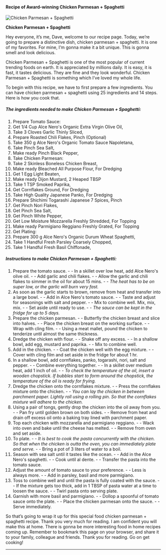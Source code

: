             

#### Recipe of Award-winning Chicken Parmesan + Spaghetti

![Chicken Parmesan + Spaghetti](https://img-global.cpcdn.com/recipes/c80b4976b6514317/751x532cq70/chicken-parmesan-spaghetti-recipe-main-photo.jpg)

**Chicken Parmesan + Spaghetti**

Hey everyone, it’s me, Dave, welcome to our recipe page. Today, we’re going to prepare a distinctive dish, chicken parmesan + spaghetti. It is one of my favorites. For mine, I’m gonna make it a bit unique. This is gonna smell and look delicious.

Chicken Parmesan + Spaghetti is one of the most popular of current trending foods on earth. It is appreciated by millions daily. It is easy, it is fast, it tastes delicious. They are fine and they look wonderful. Chicken Parmesan + Spaghetti is something which I’ve loved my whole life.

To begin with this recipe, we have to first prepare a few ingredients. You can have chicken parmesan + spaghetti using 25 ingredients and 14 steps. Here is how you cook that.

##### The ingredients needed to make Chicken Parmesan + Spaghetti:

1.  Prepare Tomato Sauce:
2.  Get 1/4 Cup Alce Nero's Organic Extra Virgin Olive Oil,
3.  Take 3 Cloves Garlic Thinly Sliced,
4.  Prepare Roasted Chili Flakes, Pinch (Optional)
5.  Take 350 g Alce Nero's Organic Tomato Sauce Napoletana,
6.  Take Pinch Sea Salt,
7.  Make ready Pinch Black Pepper,
8.  Take Chicken Parmesan:
9.  Take 2 Skinless Boneless Chicken Breast,
10.  Make ready Bleached All Purpose Flour, For Dredging
11.  Get 1 Egg Light Beaten,
12.  Make ready Dijon Mustard, 2 Heaped TBSP
13.  Take 1 TSP Smoked Paprika,
14.  Get Cornflakes Ground, For Dredging
15.  Take High Quality Japanese Panko, For Dredging
16.  Prepare Shichimi Togarashi Japanese 7 Spices, Pinch
17.  Get Pinch Nori Flakes,
18.  Get Pinch Sea Salt,
19.  Get Pinch White Pepper,
20.  Get Low Moisture Mozzarella Freshly Shredded, For Topping
21.  Make ready Parmigiano Reggiano Freshly Grated, For Topping
22.  Get Plating:
23.  Prepare 300 g Alce Nero's Organic Durum Wheat Spaghetti,
24.  Take 1 Handful Fresh Parsley Coarsely Chopped,
25.  Take 1 Handful Fresh Basil Chiffonade,

##### Instructions to make Chicken Parmesan + Spaghetti:

1.  Prepare the tomato sauce. - - In a skillet over low heat, add Alce Nero's olive oil. - - Add garlic and chili flakes. - - Allow the garlic and chili flakes to simmer in the oil for about 15 mins. - - _The heat has to be on super low, or the garlic will burn very fast._
2.  As soon as the garlic starts to brown, remove from heat and transfer into a large bowl. - - Add in Alce Nero's tomato sauce. - - Taste and adjust for seasonings with salt and pepper. - - Mix to combine well. Mix, mix, mix. - - Set aside until ready to use. - - _The sauce can be kept in the fridge for up to 5 days._
3.  Prepare the chicken parmesan. - - Butterfly the chicken breast and slice into halves. - - Place the chicken breast on the working surface. - - Wrap with cling film. - - Using a meat mallet, pound the chicken to tenderize until almost the same thickness.
4.  Dredge the chicken with flour. - - Shake off any excess. - - In a shallow bowl, add egg, mustard and paprika. - - Mix to combine well.
5.  Add in the chicken. - - Coat the chicken well with the egg mixture. - - Cover with cling film and set aside in the fridge for about 1 hr.
6.  In a shallow bowl, add cornflakes, panko, togarashi, nori, salt and pepper. - - Combine everything together. - - In a skillet over medium heat, add 1 inch of oil. - - _To check the temperature of the oil, insert a wooden chopstick. If bubbles start to form around the chopstick, the temperature of the oil is ready for frying._
7.  Dredge the chicken onto the cornflakes mixture. - - Press the cornflakes mixture onto the chicken. - - _You can lay the chicken in between parchment paper. Lightly roll using a rolling pin. So that the cornflakes mixture will adhere to the chicken._
8.  Using a pair of tongs, gently drop the chicken into the oil away from you. - - Pan fry until golden brown on both sides. - - Remove from heat and drain off excess oil onto a baking tray lined with parchment paper.
9.  Top each chicken with mozzarella and parmigiano reggiano. - - Wack into oven and bake until the cheese has melted. - - Remove from oven and set aside.
10.  To plate. - - _It is best to cook the pasta concurrently with the chicken. So that when the chicken is outta the oven, you can immediately plate and serve._ - - Bring a pot of 3 liters of water to a boil.
11.  Season with sea salt until it tastes like the ocean. - - Add in the Alce Nero's spaghetti. - - Cook until al dente. - - Transfer the pasta into the tomato sauce.
12.  Adjust the amount of tomato sauce to your preference. - - Less is always more. - - Add in parsley, basil and more parmigiano.
13.  Toss to combine well and until the pasta is fully coated with the sauce. - - If the mixture gets too thick, add in 1 TBSP of pasta water at a time to loosen the sauce. - - Twirl pasta onto serving plate.
14.  Garnish with more basil and parmigiano. - - Dollop a spoonful of tomato sauce onto the plate. - - Place the chicken parmesan onto the sauce. - - Serve immediately.

So that’s going to wrap it up for this special food chicken parmesan + spaghetti recipe. Thank you very much for reading. I am confident you will make this at home. There is gonna be more interesting food in home recipes coming up. Remember to bookmark this page on your browser, and share it to your family, colleague and friends. Thank you for reading. Go on get cooking!

* * *